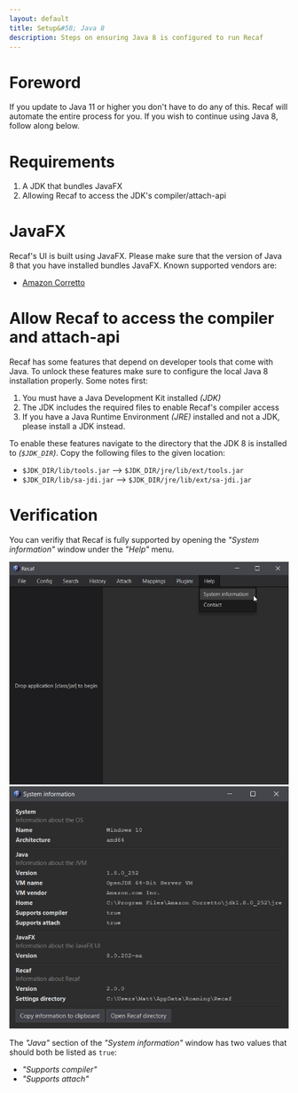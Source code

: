 ```yaml
---
layout: default
title: Setup&#58; Java 8
description: Steps on ensuring Java 8 is configured to run Recaf
---
```

# Foreword

If you update to Java 11 or higher you don't have to do any of this. Recaf will automate the entire process for you. If you wish to continue using Java 8, follow along below.

# Requirements

1. A JDK that bundles JavaFX
2. Allowing Recaf to access the JDK's compiler/attach-api

# JavaFX

Recaf's UI is built using JavaFX. Please make sure that the version of Java 8 that you have installed bundles JavaFX. Known supported vendors are:

- [Amazon Corretto](https://aws.amazon.com/corretto/)

# Allow Recaf to access the compiler and attach-api

Recaf has some features that depend on developer tools that come with Java. To unlock these features make sure to configure the local Java 8 installation properly. Some notes first:

1. You must have a Java Development Kit installed _(JDK)_
2. The JDK includes the required files to enable Recaf's compiler access
3. If you have a Java Runtime Environment _(JRE)_ installed and not a JDK, please install a JDK instead.

To enable these features navigate to the directory that the JDK 8 is installed to _(`$JDK_DIR`)_. Copy the following files to the given location:

- `$JDK_DIR/lib/tools.jar`  --> `$JDK_DIR/jre/lib/ext/tools.jar`
- `$JDK_DIR/lib/sa-jdi.jar`  --> `$JDK_DIR/jre/lib/ext/sa-jdi.jar`

# Verification

You can verifiy that Recaf is fully supported by opening the _"System information"_ window under the _"Help"_ menu.

![help menu](img/help-menu.png)
![system information window](img/system-info.png)

The _"Java"_ section of the _"System information"_ window has two values that should both be listed as `true`:

- _"Supports compiler"_
- _"Supports attach"_

